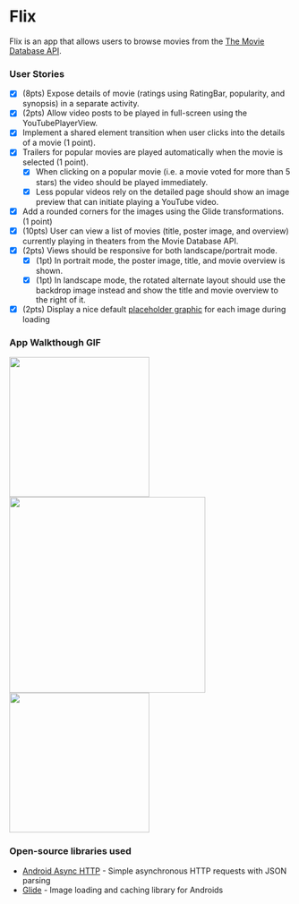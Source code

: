 # Flix
Flix is an app that allows users to browse movies from the [The Movie Database API](http://docs.themoviedb.apiary.io/#).

### User Stories

- [X] (8pts) Expose details of movie (ratings using RatingBar, popularity, and synopsis) in a separate activity.
- [X] (2pts) Allow video posts to be played in full-screen using the YouTubePlayerView.
- [X] Implement a shared element transition when user clicks into the details of a movie (1 point).
- [X] Trailers for popular movies are played automatically when the movie is selected (1 point).
  - [X] When clicking on a popular movie (i.e. a movie voted for more than 5 stars) the video should be played immediately.
  - [X] Less popular videos rely on the detailed page should show an image preview that can initiate playing a YouTube video.
- [X] Add a rounded corners for the images using the Glide transformations. (1 point)
- [X] (10pts) User can view a list of movies (title, poster image, and overview) currently playing in theaters from the Movie Database API.
- [X] (2pts) Views should be responsive for both landscape/portrait mode.
   - [X] (1pt) In portrait mode, the poster image, title, and movie overview is shown.
   - [X] (1pt) In landscape mode, the rotated alternate layout should use the backdrop image instead and show the title and movie overview to the right of it.
- [X] (2pts) Display a nice default [placeholder graphic](https://guides.codepath.org/android/Displaying-Images-with-the-Glide-Library#advanced-usage) for each image during loading

### App Walkthough GIF

<div>
   <img src="http://g.recordit.co/s22r370Xql.gif" width=250>
   <img src="http://g.recordit.co/4W4txkFJiU.gif" width=350>
   <img src = "http://g.recordit.co/078LvVpTff.gif" width = 250>
</div>


### Open-source libraries used

- [Android Async HTTP](https://github.com/codepath/CPAsyncHttpClient) - Simple asynchronous HTTP requests with JSON parsing
- [Glide](https://github.com/bumptech/glide) - Image loading and caching library for Androids
